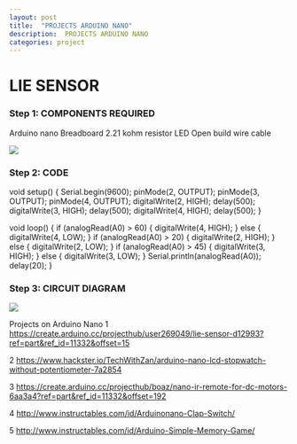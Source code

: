 ```yaml
---
layout: post
title:  "PROJECTS ARDUINO NANO"
description:  PROJECTS ARDUINO NANO
categories: project
---
```



# LIE SENSOR 

### Step 1: COMPONENTS REQUIRED
Arduino nano
Breadboard
2.21 kohm resistor
LED
Open build wire cable

![]({{site.baseurl}}/images/ckt01.png)


### Step 2: CODE

void setup()
{
    Serial.begin(9600);
    pinMode(2, OUTPUT);
    pinMode(3, OUTPUT);
    pinMode(4, OUTPUT);
    digitalWrite(2, HIGH);
    delay(500);
    digitalWrite(3, HIGH);
    delay(500);
    digitalWrite(4, HIGH);
    delay(500);
}
 
void loop()
{
    if (analogRead(A0) > 60)
    {
        digitalWrite(4, HIGH);
    }
    else
    {
        digitalWrite(4, LOW);
    }
    if (analogRead(A0) > 20)
    {
        digitalWrite(2, HIGH);
    }
    else
    {
        digitalWrite(2, LOW);
    }
    if (analogRead(A0) > 45)
    {
        digitalWrite(3, HIGH);
    }
    else
    {
        digitalWrite(3, LOW);
    }
    Serial.println(analogRead(A0));
    delay(20);
}




### Step 3: CIRCUIT DIAGRAM

![]({{site.baseurl}}/images/ckt01.png)




Projects on Arduino Nano
1 https://create.arduino.cc/projecthub/user269049/lie-sensor-d12993?ref=part&ref_id=11332&offset=15

2  https://www.hackster.io/TechWithZan/arduino-nano-lcd-stopwatch-without-potentiometer-7a2854

3  https://create.arduino.cc/projecthub/boaz/nano-ir-remote-for-dc-motors-6aa3a4?ref=part&ref_id=11332&offset=192

4  http://www.instructables.com/id/Arduinonano-Clap-Switch/

5  http://www.instructables.com/id/Arduino-Simple-Memory-Game/


